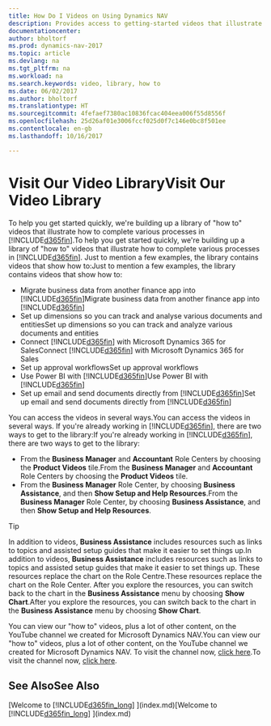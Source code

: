 ```yaml
---
title: How Do I Videos on Using Dynamics NAV
description: Provides access to getting-started videos that illustrate how to do common tasks.
documentationcenter: 
author: bholtorf
ms.prod: dynamics-nav-2017
ms.topic: article
ms.devlang: na
ms.tgt_pltfrm: na
ms.workload: na
ms.search.keywords: video, library, how to
ms.date: 06/02/2017
ms.author: bholtorf
ms.translationtype: HT
ms.sourcegitcommit: 4fefaef7380ac10836fcac404eea006f55d8556f
ms.openlocfilehash: 25d26af01e3006fccf025d0f7c146e0bc8f501ee
ms.contentlocale: en-gb
ms.lasthandoff: 10/16/2017

---
```

# <a name="visit-our-video-library"></a><span data-ttu-id="91d6c-103">Visit Our Video Library</span><span class="sxs-lookup"><span data-stu-id="91d6c-103">Visit Our Video Library</span></span>
<span data-ttu-id="91d6c-104">To help you get started quickly, we're building up a library of "how to" videos that illustrate how to complete various processes in [!INCLUDE[d365fin](includes/d365fin_md.md)].</span><span class="sxs-lookup"><span data-stu-id="91d6c-104">To help you get started quickly, we're building up a library of "how to" videos that illustrate how to complete various processes in [!INCLUDE[d365fin](includes/d365fin_md.md)].</span></span> <span data-ttu-id="91d6c-105">Just to mention a few examples, the library contains videos that show how to:</span><span class="sxs-lookup"><span data-stu-id="91d6c-105">Just to mention a few examples, the library contains videos that show how to:</span></span>  

* <span data-ttu-id="91d6c-106">Migrate business data from another finance app into [!INCLUDE[d365fin](includes/d365fin_md.md)]</span><span class="sxs-lookup"><span data-stu-id="91d6c-106">Migrate business data from another finance app into [!INCLUDE[d365fin](includes/d365fin_md.md)]</span></span>  
* <span data-ttu-id="91d6c-107">Set up dimensions so you can track and analyse various documents and entities</span><span class="sxs-lookup"><span data-stu-id="91d6c-107">Set up dimensions so you can track and analyze various documents and entities</span></span>
* <span data-ttu-id="91d6c-108">Connect [!INCLUDE[d365fin](includes/d365fin_md.md)] with Microsoft Dynamics 365 for Sales</span><span class="sxs-lookup"><span data-stu-id="91d6c-108">Connect [!INCLUDE[d365fin](includes/d365fin_md.md)] with Microsoft Dynamics 365 for Sales</span></span>
* <span data-ttu-id="91d6c-109">Set up approval workflows</span><span class="sxs-lookup"><span data-stu-id="91d6c-109">Set up approval workflows</span></span>  
* <span data-ttu-id="91d6c-110">Use Power BI with [!INCLUDE[d365fin](includes/d365fin_md.md)]</span><span class="sxs-lookup"><span data-stu-id="91d6c-110">Use Power BI with [!INCLUDE[d365fin](includes/d365fin_md.md)]</span></span>  
* <span data-ttu-id="91d6c-111">Set up email and send documents directly from [!INCLUDE[d365fin](includes/d365fin_md.md)]</span><span class="sxs-lookup"><span data-stu-id="91d6c-111">Set up email and send documents directly from [!INCLUDE[d365fin](includes/d365fin_md.md)]</span></span>  

<span data-ttu-id="91d6c-112">You can access the videos in several ways.</span><span class="sxs-lookup"><span data-stu-id="91d6c-112">You can access the videos in several ways.</span></span> <span data-ttu-id="91d6c-113">If you're already working in [!INCLUDE[d365fin](includes/d365fin_md.md)], there are two ways to get to the library:</span><span class="sxs-lookup"><span data-stu-id="91d6c-113">If you're already working in [!INCLUDE[d365fin](includes/d365fin_md.md)], there are two ways to get to the library:</span></span>

* <span data-ttu-id="91d6c-114">From the **Business Manager** and **Accountant** Role Centers by choosing the **Product Videos** tile.</span><span class="sxs-lookup"><span data-stu-id="91d6c-114">From the **Business Manager** and **Accountant** Role Centers by choosing the **Product Videos** tile.</span></span>  
* <span data-ttu-id="91d6c-115">From the **Business Manager** Role Center, by choosing **Business Assistance**, and then **Show Setup and Help Resources**.</span><span class="sxs-lookup"><span data-stu-id="91d6c-115">From the **Business Manager** Role Center, by choosing **Business Assistance**, and then **Show Setup and Help Resources**.</span></span>  

> [!Tip]  
> <span data-ttu-id="91d6c-116">In addition to videos, **Business Assistance** includes resources such as links to topics and assisted setup guides that make it easier to set things up.</span><span class="sxs-lookup"><span data-stu-id="91d6c-116">In addition to videos, **Business Assistance** includes resources such as links to topics and assisted setup guides that make it easier to set things up.</span></span> <span data-ttu-id="91d6c-117">These resources replace the chart on the Role Centre.</span><span class="sxs-lookup"><span data-stu-id="91d6c-117">These resources replace the chart on the Role Center.</span></span> <span data-ttu-id="91d6c-118">After you explore the resources, you can switch back to the chart in the **Business Assistance** menu by choosing **Show Chart**.</span><span class="sxs-lookup"><span data-stu-id="91d6c-118">After you explore the resources, you can switch back to the chart in the **Business Assistance** menu by choosing **Show Chart**.</span></span>  
  
<span data-ttu-id="91d6c-119">You can view our "how to" videos, plus a lot of other content, on the YouTube channel we created for Microsoft Dynamics NAV.</span><span class="sxs-lookup"><span data-stu-id="91d6c-119">You can view our "how to" videos, plus a lot of other content, on the YouTube channel we created for Microsoft Dynamics NAV.</span></span> <span data-ttu-id="91d6c-120">To visit the channel now, [click here](https://go.microsoft.com/fwlink/?linkid=851533).</span><span class="sxs-lookup"><span data-stu-id="91d6c-120">To visit the channel now, [click here](https://go.microsoft.com/fwlink/?linkid=851533).</span></span>

## <a name="see-also"></a><span data-ttu-id="91d6c-121">See Also</span><span class="sxs-lookup"><span data-stu-id="91d6c-121">See Also</span></span>
<span data-ttu-id="91d6c-122">[Welcome to [!INCLUDE[d365fin_long](includes/d365fin_long_md.md)] ](index.md)</span><span class="sxs-lookup"><span data-stu-id="91d6c-122">[Welcome to [!INCLUDE[d365fin_long](includes/d365fin_long_md.md)] ](index.md)</span></span>

